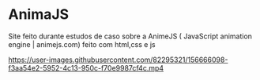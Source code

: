 # AnimaJS
Site feito durante estudos de caso sobre a AnimeJS ( JavaScript animation engine | animejs.com) feito com html,css e js


https://user-images.githubusercontent.com/82295321/156666098-f3aa54e2-5952-4c13-950c-f70e9987cf4c.mp4



